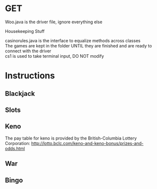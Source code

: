 # GET

Woo.java is the driver file, ignore everything else


Housekeeping Stuff

casinorules.java is the interface to equalize methods across classes     
The games are kept in the folder UNTIL they are finished and are ready to connect with the driver     
cs1 is used to take terminal input, DO NOT modify      



Instructions
============

Blackjack
---------

Slots
-----

Keno
----

The pay table for keno is provided by the British-Columbia Lottery Corporation: http://lotto.bclc.com/keno-and-keno-bonus/prizes-and-odds.html

War
---

Bingo
-----

